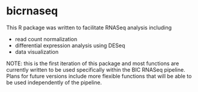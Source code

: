 # bicrnaseq

This R package was written to facilitate RNASeq analysis including 
  - read count normalization
  - differential expression analysis using DESeq
  - data visualization

NOTE: this is the first iteration of this package and most functions are currently written to be used specifically within the BIC RNASeq pipeline. Plans for future versions include more flexible functions that will be able to be used independently of the pipeline.
